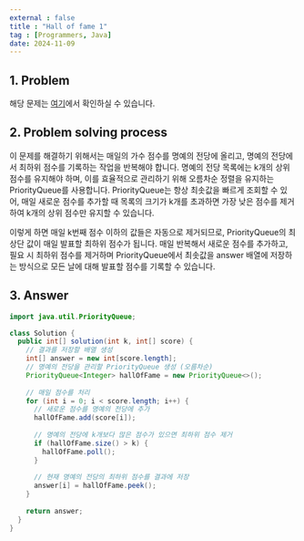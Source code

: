 ```yaml
---
external : false
title : "Hall of fame 1"
tag : [Programmers, Java]
date: 2024-11-09
---
```


## 1. Problem

해당 문제는 [여기](https://school.programmers.co.kr/learn/courses/30/lessons/138477)에서 확인하실 수 있습니다.

## 2. Problem solving process

이 문제를 해결하기 위해서는 매일의 가수 점수를 명예의 전당에 올리고, 명예의 전당에서 최하위 점수를 기록하는 작업을 반복해야 합니다. 명예의 전당 목록에는 k개의 상위 점수를 유지해야 하며, 이를 효율적으로 관리하기 위해 오름차순 정렬을 유지하는 PriorityQueue를 사용합니다. PriorityQueue는 항상 최솟값을 빠르게 조회할 수 있어, 매일 새로운 점수를 추가할 때 목록의 크기가 k개를 초과하면 가장 낮은 점수를 제거하여 k개의 상위 점수만 유지할 수 있습니다.

이렇게 하면 매일 k번째 점수 이하의 값들은 자동으로 제거되므로, PriorityQueue의 최상단 값이 매일 발표할 최하위 점수가 됩니다. 매일 반복해서 새로운 점수를 추가하고, 필요 시 최하위 점수를 제거하며 PriorityQueue에서 최솟값을 answer 배열에 저장하는 방식으로 모든 날에 대해 발표할 점수를 기록할 수 있습니다.

## 3. Answer

```java
import java.util.PriorityQueue;

class Solution {
  public int[] solution(int k, int[] score) {
    // 결과를 저장할 배열 생성
    int[] answer = new int[score.length];
    // 명예의 전당을 관리할 PriorityQueue 생성 (오름차순)
    PriorityQueue<Integer> hallOfFame = new PriorityQueue<>();
    
    // 매일 점수를 처리
    for (int i = 0; i < score.length; i++) {
      // 새로운 점수를 명예의 전당에 추가
      hallOfFame.add(score[i]);
      
      // 명예의 전당에 k개보다 많은 점수가 있으면 최하위 점수 제거
      if (hallOfFame.size() > k) {
        hallOfFame.poll();
      }
      
      // 현재 명예의 전당의 최하위 점수를 결과에 저장
      answer[i] = hallOfFame.peek();
    }
    
    return answer;
  }
}
```
